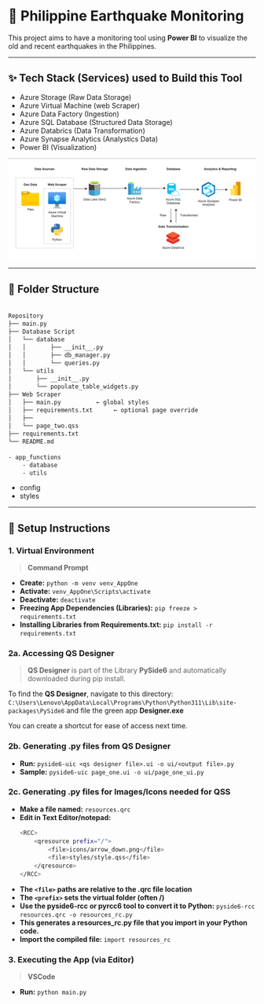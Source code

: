 # 🚀 Philippine Earthquake Monitoring

This project aims to have a monitoring tool using **Power BI** to visualize the old and recent earthquakes in the Philippines.

---
## ✨ Tech Stack (Services) used to Build this Tool

- Azure Storage (Raw Data Storage)
- Azure Virtual Machine (web Scraper)
- Azure Data Factory (Ingestion)
- Azure SQL Database (Structured Data Storage)
- Azure Databrics (Data Transformation)
- Azure Synapse Analytics (Analystics Data)
- Power BI (Visualization)

![alt text](documents/project_model.png)

---



## 📂 Folder Structure
<pre><code>
Repository
├── main.py
├── Database Script
│   └── database
│   │       ├── __init__.py
│   │       ├── db_manager.py
│   │       └── queries.py
│   └── utils
│       ├── __init__.py
│       └── populate_table_widgets.py
├── Web Scraper
│   ├── main.py          ← global styles
│   ├── requirements.txt      ← optional page override
│   ├── 
│   └── page_two.qss
├── requirements.txt
└── README.md

- app_functions
    - database
    - utils
</code></pre>

- config
- styles



---

## 🔧 Setup Instructions

### 1. Virtual Environment
> **Command Prompt** 

- **Create:** ``python -m venv venv_AppOne``
- **Activate:** ``venv_AppOne\Scripts\activate``
- **Deactivate:** ``deactivate``
- **Freezing App Dependencies (Libraries):** ``pip freeze > requirements.txt ``
- **Installing Libraries from Requirements.txt:** ``pip install -r requirements.txt``

### 2a. Accessing QS Designer
> **QS Designer** is part of the Library **PySide6** and automatically downloaded during pip install.

To find the **QS Designer**, navigate to this directory:
```C:\Users\Lenovo\AppData\Local\Programs\Python\Python311\Lib\site-packages\PySide6``` and file the green app **Designer.exe**

You can create a shortcut for ease of access next time.


### 2b. Generating .py files  from QS Designer
- **Run:** ``pyside6-uic <qs designer file>.ui -o ui/<output file>.py``
- **Sample:** ``pyside6-uic page_one.ui -o ui/page_one_ui.py``

### 2c. Generating .py files for Images/Icons needed for QSS
- **Make a file named:** ``resources.qrc``
- **Edit in Text Editor/notepad:** 
    ```bash
    <RCC>
        <qresource prefix="/">
            <file>icons/arrow_down.png</file>
            <file>styles/style.qss</file>
        </qresource>
    </RCC>
    ```
- **The `<file>` paths are relative to the .qrc file location**
- **The `<prefix>` sets the virtual folder (often /)**
- **Use the pyside6-rcc or pyrcc6 tool to convert it to Python:** ``pyside6-rcc resources.qrc -o resources_rc.py``
- **This generates a resources_rc.py file that you import in your Python code.**
- **Import the compiled file:** `import resources_rc`

### 3. Executing the App (via Editor)
> **VSCode**
- **Run:** ``python main.py``

